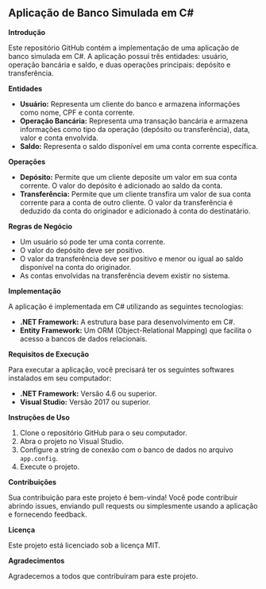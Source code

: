 ## Aplicação de Banco Simulada em C#

**Introdução**

Este repositório GitHub contém a implementação de uma aplicação de banco simulada em C#. A aplicação possui três entidades: usuário, operação bancária e saldo, e duas operações principais: depósito e transferência.

**Entidades**

* **Usuário:** Representa um cliente do banco e armazena informações como nome, CPF e conta corrente.
* **Operação Bancária:** Representa uma transação bancária e armazena informações como tipo da operação (depósito ou transferência), data, valor e conta envolvida.
* **Saldo:** Representa o saldo disponível em uma conta corrente específica.

**Operações**

* **Depósito:** Permite que um cliente deposite um valor em sua conta corrente. O valor do depósito é adicionado ao saldo da conta.
* **Transferência:** Permite que um cliente transfira um valor de sua conta corrente para a conta de outro cliente. O valor da transferência é deduzido da conta do originador e adicionado à conta do destinatário.

**Regras de Negócio**

* Um usuário só pode ter uma conta corrente.
* O valor do depósito deve ser positivo.
* O valor da transferência deve ser positivo e menor ou igual ao saldo disponível na conta do originador.
* As contas envolvidas na transferência devem existir no sistema.

**Implementação**

A aplicação é implementada em C# utilizando as seguintes tecnologias:

* **.NET Framework:** A estrutura base para desenvolvimento em C#.
* **Entity Framework:** Um ORM (Object-Relational Mapping) que facilita o acesso a bancos de dados relacionais.

**Requisitos de Execução**

Para executar a aplicação, você precisará ter os seguintes softwares instalados em seu computador:

* **.NET Framework:** Versão 4.6 ou superior.
* **Visual Studio:** Versão 2017 ou superior.

**Instruções de Uso**

1. Clone o repositório GitHub para o seu computador.
2. Abra o projeto no Visual Studio.
3. Configure a string de conexão com o banco de dados no arquivo `app.config`.
4. Execute o projeto.

**Contribuições**

Sua contribuição para este projeto é bem-vinda! Você pode contribuir abrindo issues, enviando pull requests ou simplesmente usando a aplicação e fornecendo feedback.

**Licença**

Este projeto está licenciado sob a licença MIT.

**Agradecimentos**

Agradecemos a todos que contribuíram para este projeto.
